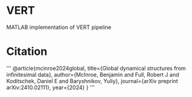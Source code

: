 # VERT
MATLAB implementation of VERT pipeline 

# Citation
'''
@article{mcinroe2024global,
  title={Global dynamical structures from infinitesimal data},
  author={McInroe, Benjamin and Full, Robert J and Koditschek, Daniel E and Baryshnikov, Yuliy},
  journal={arXiv preprint arXiv:2410.02111},
  year={2024}
}
'''
